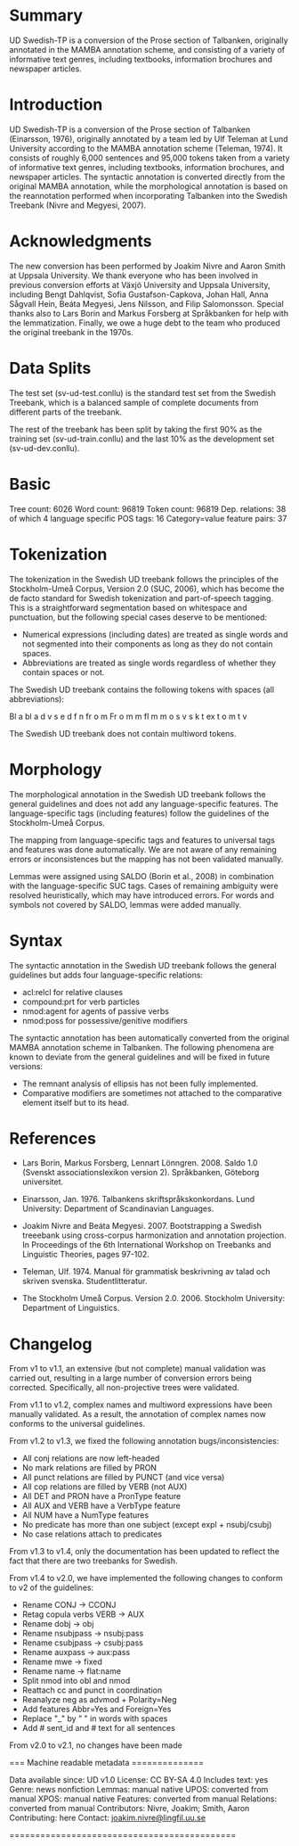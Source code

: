 # Summary

UD Swedish-TP is a conversion of the Prose section of Talbanken, originally 
annotated in the MAMBA annotation scheme, and consisting of a variety of 
informative text genres, including textbooks, information brochures and
newspaper articles. 

# Introduction

UD Swedish-TP is a conversion of the Prose section of Talbanken (Einarsson, 1976), 
originally annotated by a team led by Ulf Teleman at Lund University according to 
the MAMBA annotation scheme (Teleman, 1974). It consists of roughly 6,000 sentences 
and 95,000 tokens taken from a variety of informative text genres, including 
textbooks, information brochures, and newspaper articles. The syntactic annotation 
is converted directly from the original MAMBA annotation, while the morphological 
annotation is based on the reannotation performed when incorporating Talbanken into 
the Swedish Treebank (Nivre and Megyesi, 2007). 

# Acknowledgments 

The new conversion has been performed by Joakim Nivre and Aaron Smith at Uppsala 
University. We thank everyone who has been involved in previous conversion efforts 
at Växjö University and Uppsala University, including Bengt Dahlqvist, Sofia 
Gustafson-Capkova, Johan Hall, Anna Sågvall Hein, Beáta Megyesi, Jens Nilsson, and 
Filip Salomonsson. Special thanks also to Lars Borin and Markus Forsberg at 
Språkbanken for help with the lemmatization. Finally, we owe a huge debt to the 
team who produced the original treebank in the 1970s.

# Data Splits

The test set (sv-ud-test.conllu) is the standard test set from the Swedish
Treebank, which is a balanced sample of complete documents from different
parts of the treebank.

The rest of the treebank has been split by taking the first 90% as the
training set (sv-ud-train.conllu) and the last 10% as the development set
(sv-ud-dev.conllu).

# Basic

Tree count:  6026
Word count:  96819
Token count: 96819
Dep. relations: 38 of which 4 language specific
POS tags: 16
Category=value feature pairs: 37

# Tokenization

The tokenization in the Swedish UD treebank follows the principles of the
Stockholm-Umeå Corpus, Version 2.0 (SUC, 2006), which has become the de facto
standard for Swedish tokenization and part-of-speech tagging. This is a
straightforward segmentation based on whitespace and punctuation, but the
following special cases deserve to be mentioned:

- Numerical expressions (including dates) are treated as single words and not
  segmented into their components as long as they do not contain spaces.
- Abbreviations are treated as single words regardless of whether they contain
  spaces or not. 

The Swedish UD treebank contains the following tokens with spaces (all abbreviations):

Bl a
bl a
d v s
e d
f n
fr o m
Fr o m
m fl
m m
o s v
s k
t ex
t o m
t v

The Swedish UD treebank does not contain multiword tokens.

# Morphology

The morphological annotation in the Swedish UD treebank follows the general
guidelines and does not add any language-specific features. The
language-specific tags (including features) follow the guidelines of the
Stockholm-Umeå Corpus.

The mapping from language-specific tags and features to universal tags and
features was done automatically. We are not aware of any remaining errors or
inconsistences but the mapping has not been validated manually.

Lemmas were assigned using SALDO (Borin et al., 2008) in combination with
the language-specific SUC tags. Cases of remaining ambiguity were resolved
heuristically, which may have introduced errors. For words and symbols not
covered by SALDO, lemmas were added manually.

# Syntax

The syntactic annotation in the Swedish UD treebank follows the general
guidelines but adds four language-specific relations:

- acl:relcl for relative clauses
- compound:prt for verb particles
- nmod:agent for agents of passive verbs
- nmod:poss for possessive/genitive modifiers

The syntactic annotation has been automatically converted from the original
MAMBA annotation scheme in Talbanken. The following phenomena are known to
deviate from the general guidelines and will be fixed in future versions:

- The remnant analysis of ellipsis has not been fully implemented.
- Comparative modifiers are sometimes not attached to the comparative element
  itself but to its head.

# References

* Lars Borin, Markus Forsberg, Lennart Lönngren. 2008. Saldo 1.0 (Svenskt
  associationslexikon version 2). Språkbanken, Göteborg universitet.

* Einarsson, Jan. 1976. Talbankens skriftspråkskonkordans. Lund University:
  Department of Scandinavian Languages.

* Joakim Nivre and Beáta Megyesi. 2007. Bootstrapping a Swedish treeebank
  using cross-corpus harmonization and annotation projection. In Proceedings
  of the 6th International Workshop on Treebanks and Linguistic Theories,
  pages 97-102.

* Teleman, Ulf. 1974. Manual för grammatisk beskrivning av talad och skriven
  svenska. Studentlitteratur.

* The Stockholm Umeå Corpus. Version 2.0. 2006. Stockholm University:
  Department of Linguistics.

# Changelog

From v1 to v1.1, an extensive (but not complete) manual validation was
carried out, resulting in a large number of conversion errors being
corrected. Specifically, all non-projective trees were validated.

From v1.1 to v1.2, complex names and multiword expressions have been
manually validated. As a result, the annotation of complex names now
conforms to the universal guidelines.

From v1.2 to v1.3, we fixed the following annotation bugs/inconsistencies:
- All conj relations are now left-headed
- No mark relations are filled by PRON
- All punct relations are filled by PUNCT (and vice versa)
- All cop relations are filled by VERB (not AUX)
- All DET and PRON have a PronType feature
- All AUX and VERB have a VerbType feature
- All NUM have a NumType features
- No predicate has more than one subject (except expl + nsubj/csubj)
- No case relations attach to predicates

From v1.3 to v1.4, only the documentation has been updated to reflect
the fact that there are two treebanks for Swedish.

From v1.4 to v2.0, we have implemented the following changes to conform
to v2 of the guidelines:
- Rename CONJ -> CCONJ
- Retag copula verbs VERB -> AUX
- Rename dobj -> obj
- Rename nsubjpass -> nsubj:pass
- Rename csubjpass -> csubj:pass
- Rename auxpass -> aux:pass
- Rename mwe -> fixed
- Rename name -> flat:name
- Split nmod into obl and nmod
- Reattach cc and punct in coordination
- Reanalyze neg as advmod + Polarity=Neg
- Add features Abbr=Yes and Foreign=Yes
- Replace "_" by " " in words with spaces
- Add # sent_id and # text for all sentences
 
From v2.0 to v2.1, no changes have been made

=== Machine readable metadata ==============

Data available since: UD v1.0
License: CC BY-SA 4.0
Includes text: yes
Genre: news nonfiction
Lemmas: manual native
UPOS: converted from manual
XPOS: manual native
Features: converted from manual
Relations: converted from manual
Contributors: Nivre, Joakim; Smith, Aaron
Contributing: here
Contact: joakim.nivre@lingfil.uu.se

============================================
